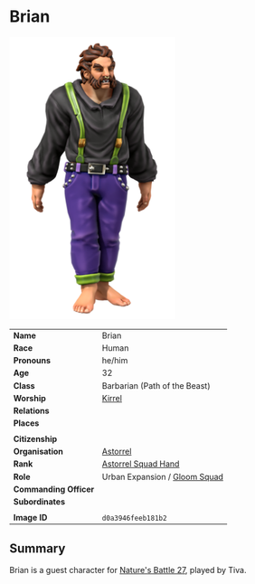 # Brian

<img src="https://raw.githubusercontent.com/jesskelsall/astarus-images/main/people/portraits/d0a3946feeb181b2.png" height="500" />

|||
| --- | --- |
| **Name** | Brian | character.3
| **Race** | Human |
| **Pronouns** | he/him |
| **Age** | 32 |
| **Class** | Barbarian (Path of the Beast) |
| **Worship** | [Kirrel](../gods/deities/kirrel.md) |
| **Relations** | |
| **Places** | |
|||
| **Citizenship** | |
| **Organisation** | [Astorrel](../organisations/astorrel/astorrel.md) |
| **Rank** | [Astorrel Squad Hand](../organisations/astorrel/ranks/astorrel-squad-hand.md) |
| **Role** | Urban Expansion / [Gloom Squad](../organisations/astorrel/squads/gloom-squad.md) |
| **Commanding Officer** | |
| **Subordinates** | |
|||
| **Image ID** | `d0a3946feeb181b2` |

## Summary

Brian is a guest character for [Nature's Battle 27](../storylines/natures-battle-27.md), played by Tiva.
